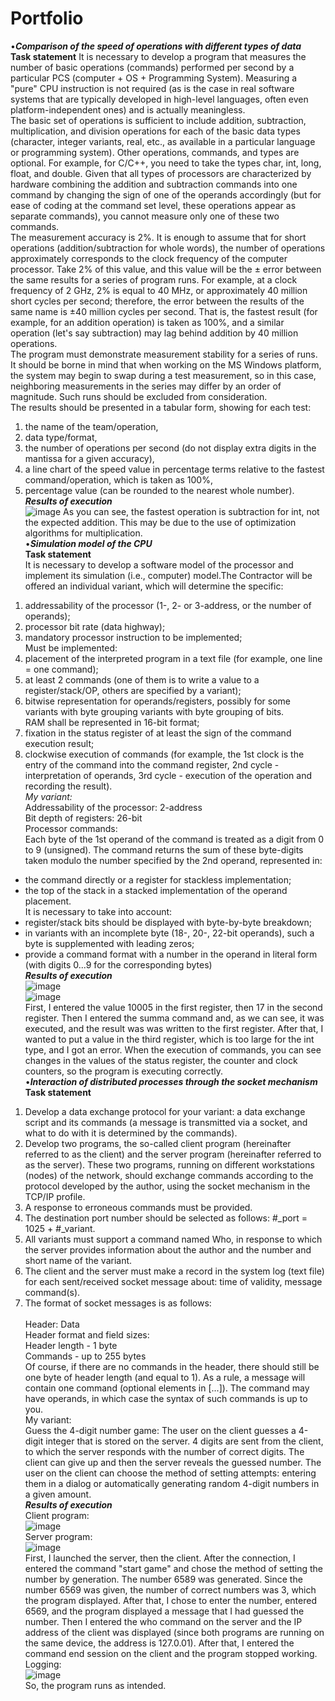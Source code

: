 # Portfolio
•***Comparison of the speed of operations with different types of data***<br/>
**Task statement**
It is necessary to develop a program that measures the number of basic operations (commands) performed per second by a particular PCS (computer + OS + Programming System). Measuring a "pure" CPU instruction is not required (as is the case in real software systems that are typically developed in high-level languages, often even platform-independent ones) and is actually meaningless.<br/>
The basic set of operations is sufficient to include addition, subtraction, multiplication, and division operations for each of the basic data types (character, integer variants, real, etc., as available in a particular language or programming system). Other operations, commands, and types are optional. For example, for C/C++, you need to take the types char, int, long, float, and double. Given that all types of processors are characterized by hardware combining the addition and subtraction commands into one command by changing the sign of one of the operands accordingly (but for ease of coding at the command set level, these operations appear as separate commands), you cannot measure only one of these two commands.<br/>
The measurement accuracy is 2%. It is enough to assume that for short operations (addition/subtraction for whole words), the number of operations approximately corresponds to the clock frequency of the computer processor. Take 2% of this value, and this value will be the ± error between the same results for a series of program runs. For example, at a clock frequency of 2 GHz, 2% is equal to 40 MHz, or approximately 40 million short cycles per second; therefore, the error between the results of the same name is ±40 million cycles per second. That is, the fastest result (for example, for an addition operation) is taken as 100%, and a similar operation (let's say subtraction) may lag behind addition by 40 million operations.<br/>
The program must demonstrate measurement stability for a series of runs. It should be borne in mind that when working on the MS Windows platform, the system may begin to swap during a test measurement, so in this case, neighboring measurements in the series may differ by an order of magnitude. Such runs should be excluded from consideration.<br/>
The results should be presented in a tabular form, showing for each test:<br/>
1. the name of the team/operation,<br/>
2. data type/format,<br/>
3. the number of operations per second (do not display extra digits in the mantissa for a given accuracy),<br/>
4. a line chart of the speed value in percentage terms relative to the fastest command/operation, which is taken as 100%,<br/>
5. percentage value (can be rounded to the nearest whole number).<br/>
***Results of execution***<br/>
![image](https://github.com/BohdanPatrin/Portfolio/assets/127937644/4b75de3b-4eec-4029-86ba-542fb0175b77)
As you can see, the fastest operation is subtraction for int, not the expected addition. This may be due to the use of optimization algorithms for multiplication.<br/>
•***Simulation model of the CPU***<br/>
**Task statement**<br/>
It is necessary to develop a software model of the processor and implement its simulation (i.e., computer) model.The Contractor will be offered an individual variant, which will determine the specific:<br/>
1) addressability of the processor (1-, 2- or 3-address, or the number of operands);<br/>
2) processor bit rate (data highway);<br/>
3) mandatory processor instruction to be implemented;<br/>
Must be implemented:<br/>
1) placement of the interpreted program in a text file (for example, one line = one command);<br/>
2) at least 2 commands (one of them is to write a value to a register/stack/OP, others are specified by a variant);<br/>
3) bitwise representation for operands/registers, possibly for some variants with byte grouping variants with byte grouping of bits.<br/>
RAM shall be represented in 16-bit format;<br/>
4) fixation in the status register of at least the sign of the command execution result;<br/>
5) clockwise execution of commands (for example, the 1st clock is the entry of the command into the command register, 2nd cycle - interpretation of operands, 3rd cycle - execution of the operation and recording the result).<br/>
*My variant:*<br/>
Addressability of the processor: 2-address<br/>
Bit depth of registers: 26-bit<br/>
Processor commands:<br/>
Each byte of the 1st operand of the command is treated as a digit from 0 to 9 (unsigned). The command returns the sum of these byte-digits taken modulo the number specified by the 2nd operand, represented in:<br/>
- the command directly or a register for stackless implementation;<br/>
- the top of the stack in a stacked implementation of the operand placement.<br/>
It is necessary to take into account:<br/>
- register/stack bits should be displayed with byte-by-byte breakdown;<br/>
- in variants with an incomplete byte (18-, 20-, 22-bit operands), such a byte is supplemented with leading zeros;<br/>
- provide a command format with a number in the operand in literal form (with digits 0...9 for the corresponding bytes)<br/>
***Results of execution***<br/>
![image](https://github.com/BohdanPatrin/Portfolio/assets/127937644/e9d44948-ad26-47a1-b9d6-20e602045885)<br/>
![image](https://github.com/BohdanPatrin/Portfolio/assets/127937644/63b7632b-60d1-470e-8fe5-292ae618ec7d)<br/>
First, I entered the value 10005 in the first register, then 17 in the second register.
Then I entered the summa command and, as we can see, it was executed, and the result was was written to the first register. After that, I wanted to put a value in the third register, which is too large for the int type, and I got an error. When the execution of commands, you can see changes in the values of the status register, the counter and clock counters, so the program is executing correctly.<br/>
•***Interaction of distributed processes through the socket mechanism***<br/>
**Task statement**<br/>
1) Develop a data exchange protocol for your variant: a data exchange script and its commands (a message is transmitted via a socket, and what to do with it is determined by the commands).<br/>
2) Develop two programs, the so-called client program (hereinafter referred to as the client) and the server program (hereinafter referred to as the server). These two programs, running on different workstations (nodes) of the network, should exchange commands according to the protocol developed by the author, using the socket mechanism in the TCP/IP profile.<br/>
3) A response to erroneous commands must be provided.<br/>
4) The destination port number should be selected as follows: #_port = 1025 + #_variant.<br/>
5) All variants must support a command named Who, in response to which the server provides information about the author and the number and short name of the variant.<br/>
6) The client and the server must make a record in the system log (text file) for each sent/received socket message about: time of validity, message command(s).<br/>
7) The format of socket messages is as follows: <br/>  
 Header: Data<br/>
Header format and field sizes:<br/>
 Header length - 1 byte<br/>
Commands - up to 255 bytes<br/>
Of course, if there are no commands in the header, there should still be one byte of header length (and equal to 1). As a rule, a message will contain one command (optional elements in [...]). The command may have operands, in which case the syntax of such commands is up to you.<br/>
My variant:<br/>
Guess the 4-digit number game: The user on the client guesses a 4-digit integer that is stored on the server. 4 digits are sent from the client, to which the server responds with the number of correct digits. The client can give up and then the server reveals the guessed number. The user on the client can choose the method of setting attempts: entering them in a dialog or automatically generating random 4-digit numbers in a given amount.<br/>
***Results of execution***<br/>
Сlient program:<br/> ![image](https://github.com/BohdanPatrin/Portfolio/assets/127937644/7596341f-32be-4f12-aab8-02dd72e26fc9)<br/>
Server program:<br/> ![image](https://github.com/BohdanPatrin/Portfolio/assets/127937644/b386b52d-72b6-4cc7-a618-0abad3ca835b)<br/>
First, I launched the server, then the client. After the connection, I entered the command "start game" and chose the method of setting the number by generation. The number 6589 was generated. Since the number 6569 was given, the number of correct numbers was 3, which the program displayed. After that, I chose to enter the number, entered 6569, and the program displayed a message that I had guessed the number.  Then I entered the who command on the server and the IP address of the client was displayed (since both programs are running on the same device, the address is 127.0.01). After that, I entered the command end session on the client and the program stopped working.<br/>
Logging:<br/> ![image](https://github.com/BohdanPatrin/Portfolio/assets/127937644/9f72ed55-d354-42b9-a278-bb406c6f5287) <br/>
So, the program runs as intended.<br/>
